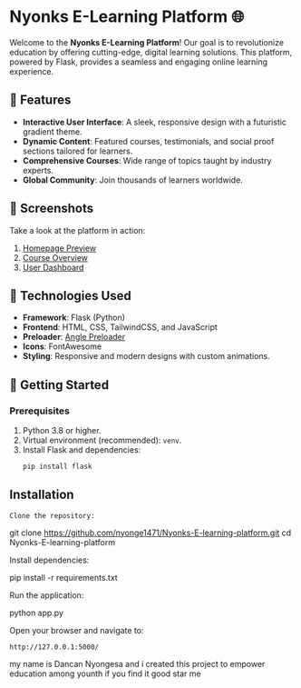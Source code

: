 # Nyonks E-Learning Platform 🌐

Welcome to the **Nyonks E-Learning Platform**! Our goal is to revolutionize education by offering cutting-edge, digital learning solutions. This platform, powered by Flask, provides a seamless and engaging online learning experience.

## 🌟 Features

- **Interactive User Interface**: A sleek, responsive design with a futuristic gradient theme.
- **Dynamic Content**: Featured courses, testimonials, and social proof sections tailored for learners.
- **Comprehensive Courses**: Wide range of topics taught by industry experts.
- **Global Community**: Join thousands of learners worldwide.

## 📸 Screenshots

Take a look at the platform in action:

1. [Homepage Preview](https://github.com/nyonge1471/Nyonks-E-learning-platform/blob/main/nyonks16.jpg)
2. [Course Overview](https://github.com/nyonge1471/Nyonks-E-learning-platform/blob/main/nyonks1.jpg)
3. [User Dashboard](https://github.com/nyonge1471/Nyonks-E-learning-platform/blob/main/nyonks3.jpg)

## 🔧 Technologies Used

- **Framework**: Flask (Python)
- **Frontend**: HTML, CSS, TailwindCSS, and JavaScript
- **Preloader**: [Angle Preloader](https://github.com/shoaibn98/Angle_Preloader)
- **Icons**: FontAwesome
- **Styling**: Responsive and modern designs with custom animations.

## 🚀 Getting Started

### Prerequisites

1. Python 3.8 or higher.
2. Virtual environment (recommended): `venv`.
3. Install Flask and dependencies:
   ```bash
   pip install flask

## Installation

    Clone the repository:

git clone https://github.com/nyonge1471/Nyonks-E-learning-platform.git
cd Nyonks-E-learning-platform

Install dependencies:

pip install -r requirements.txt

Run the application:

 python app.py

Open your browser and navigate to:

    http://127.0.0.1:5000/

my name is Dancan Nyongesa and i created this project to empower  education among younth if you find it good star me
